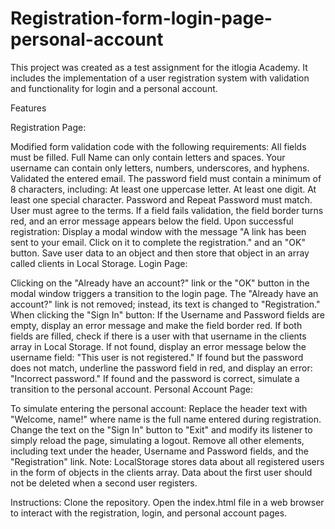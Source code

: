# Registration-form-login-page-personal-account
This project was created as a test assignment for the itlogia Academy. It includes the implementation of a user registration system with validation and functionality for login and a personal account.

Features

Registration Page:

Modified form validation code with the following requirements:
All fields must be filled.
Full Name can only contain letters and spaces.
Your username can contain only letters, numbers, underscores, and hyphens.
Validated the entered email.
The password field must contain a minimum of 8 characters, including:
At least one uppercase letter.
At least one digit.
At least one special character.
Password and Repeat Password must match.
User must agree to the terms.
If a field fails validation, the field border turns red, and an error message appears below the field.
Upon successful registration:
Display a modal window with the message "A link has been sent to your email. Click on it to complete the registration." and an "OK" button.
Save user data to an object and then store that object in an array called clients in Local Storage.
Login Page:

Clicking on the "Already have an account?" link or the "OK" button in the modal window triggers a transition to the login page.
The "Already have an account?" link is not removed; instead, its text is changed to "Registration."
When clicking the "Sign In" button:
If the Username and Password fields are empty, display an error message and make the field border red.
If both fields are filled, check if there is a user with that username in the clients array in Local Storage.
If not found, display an error message below the username field: "This user is not registered."
If found but the password does not match, underline the password field in red, and display an error: "Incorrect password."
If found and the password is correct, simulate a transition to the personal account.
Personal Account Page:

To simulate entering the personal account:
Replace the header text with "Welcome, name!" where name is the full name entered during registration.
Change the text on the "Sign In" button to "Exit" and modify its listener to simply reload the page, simulating a logout.
Remove all other elements, including text under the header, Username and Password fields, and the "Registration" link.
Note:
LocalStorage stores data about all registered users in the form of objects in the clients array. Data about the first user should not be deleted when a second user registers.

Instructions:
Clone the repository.
Open the index.html file in a web browser to interact with the registration, login, and personal account pages.
